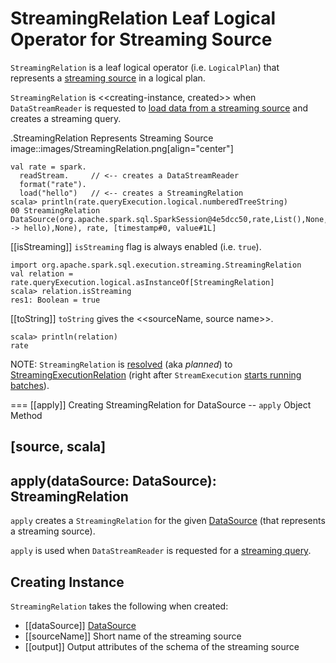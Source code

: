 # StreamingRelation Leaf Logical Operator for Streaming Source

`StreamingRelation` is a leaf logical operator (i.e. `LogicalPlan`) that represents a [streaming source](Source.md) in a logical plan.

`StreamingRelation` is <<creating-instance, created>> when `DataStreamReader` is requested to [load data from a streaming source](DataStreamReader.md#load) and creates a streaming query.

.StreamingRelation Represents Streaming Source
image::images/StreamingRelation.png[align="center"]

```text
val rate = spark.
  readStream.     // <-- creates a DataStreamReader
  format("rate").
  load("hello")   // <-- creates a StreamingRelation
scala> println(rate.queryExecution.logical.numberedTreeString)
00 StreamingRelation DataSource(org.apache.spark.sql.SparkSession@4e5dcc50,rate,List(),None,List(),None,Map(path -> hello),None), rate, [timestamp#0, value#1L]
```

[[isStreaming]]
`isStreaming` flag is always enabled (i.e. `true`).

```text
import org.apache.spark.sql.execution.streaming.StreamingRelation
val relation = rate.queryExecution.logical.asInstanceOf[StreamingRelation]
scala> relation.isStreaming
res1: Boolean = true
```

[[toString]]
`toString` gives the <<sourceName, source name>>.

```text
scala> println(relation)
rate
```

NOTE: `StreamingRelation` is [resolved](StreamExecution.md#logicalPlan) (aka _planned_) to [StreamingExecutionRelation](StreamingExecutionRelation.md) (right after `StreamExecution` [starts running batches](StreamExecution.md#runStream)).

=== [[apply]] Creating StreamingRelation for DataSource -- `apply` Object Method

[source, scala]
----
apply(dataSource: DataSource): StreamingRelation
----

`apply` creates a `StreamingRelation` for the given [DataSource](DataSource.md) (that represents a streaming source).

`apply` is used when `DataStreamReader` is requested for a [streaming query](DataStreamReader.md#load).

## Creating Instance

`StreamingRelation` takes the following when created:

* [[dataSource]] [DataSource](DataSource.md)
* [[sourceName]] Short name of the streaming source
* [[output]] Output attributes of the schema of the streaming source
